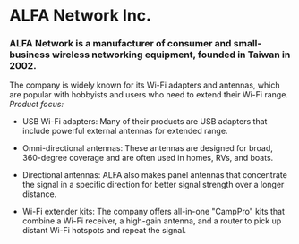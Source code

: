 # ALFA Network Inc. </br>
### ALFA Network is a manufacturer of consumer and small-business wireless networking equipment, founded in Taiwan in 2002. 

<p>

The company is widely known for its Wi-Fi adapters and antennas, which are popular with hobbyists and users who need to extend their Wi-Fi range. 
  *Product focus:* 
- USB Wi-Fi adapters: Many of their products are USB adapters that include powerful external antennas for extended range. </br>

- Omni-directional antennas: These antennas are designed for broad, 360-degree coverage and are often used in homes, RVs, and boats. </br>

- Directional antennas: ALFA also makes panel antennas that concentrate the signal in a specific direction for better signal strength over a longer distance. </br>

- Wi-Fi extender kits: The company offers all-in-one "CampPro" kits that combine a Wi-Fi receiver, a high-gain antenna, and a router to pick up distant Wi-Fi hotspots and repeat the signal. </br> 

</p>
